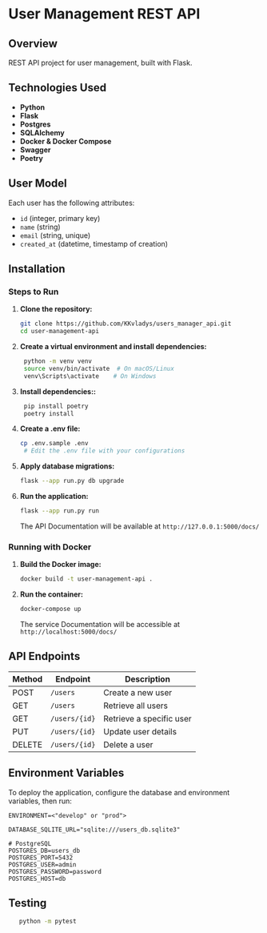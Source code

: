 # User Management REST API

## Overview

REST API project for user management, built with Flask.


## Technologies Used

- **Python**
- **Flask**
- **Postgres**
- **SQLAlchemy**
- **Docker & Docker Compose**
- **Swagger**
- **Poetry**

## User Model

Each user has the following attributes:

- `id` (integer, primary key)
- `name` (string)
- `email` (string, unique)
- `created_at` (datetime, timestamp of creation)

## Installation



### Steps to Run

1. **Clone the repository:**
   ```sh
   git clone https://github.com/KKvladys/users_manager_api.git
   cd user-management-api
   ```
2. **Create a virtual environment and install dependencies:**
   ```sh
    python -m venv venv
    source venv/bin/activate  # On macOS/Linux
    venv\Scripts\activate    # On Windows
   ```
3. **Install dependencies::**
   ```sh
    pip install poetry
    poetry install
   ```

4. **Create a .env file:**
   ```sh
   cp .env.sample .env
    # Edit the .env file with your configurations
   ```
5. **Apply database migrations:**
   ```sh
   flask --app run.py db upgrade
   ```

6. **Run the application:**
   ```sh
   flask --app run.py run
   ```
   The API Documentation will be available at `http://127.0.0.1:5000/docs/`

### Running with Docker

1. **Build the Docker image:**
   ```sh
   docker build -t user-management-api .
   ```
2. **Run the container:**
   ```sh
   docker-compose up
   ```
   The service Documentation will be accessible at `http://localhost:5000/docs/`

## API Endpoints

| Method | Endpoint      | Description              |
|--------|---------------|--------------------------|
| POST   | `/users`      | Create a new user        |
| GET    | `/users`      | Retrieve all users       |
| GET    | `/users/{id}` | Retrieve a specific user |
| PUT    | `/users/{id}` | Update user details      |
| DELETE | `/users/{id}` | Delete a user            |

## Environment Variables

To deploy the application, configure the database and environment variables, then run:

```
ENVIRONMENT=<"develop" or "prod">

DATABASE_SQLITE_URL="sqlite:///users_db.sqlite3"

# PostgreSQL
POSTGRES_DB=users_db
POSTGRES_PORT=5432
POSTGRES_USER=admin
POSTGRES_PASSWORD=password
POSTGRES_HOST=db

```
## Testing
```sh
   python -m pytest
   ```